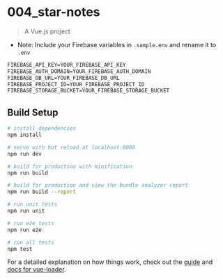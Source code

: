 # 004_star-notes

> A Vue.js project

* Note: Include your Firebase variables in `.sample.env` and rename it to `.env`

```md
FIREBASE_API_KEY=YOUR_FIREBASE_API_KEY
FIREBASE_AUTH_DOMAIN=YOUR_FIREBASE_AUTH_DOMAIN
FIREBASE_DB_URL=YOUR_FIREBASE_DB_URL
FIREBASE_PROJECT_ID=YOUR_FIREBASE_PROJECT_ID
FIREBASE_STORAGE_BUCKET=YOUR_FIREBASE_STORAGE_BUCKET
```

## Build Setup

```bash
# install dependencies
npm install

# serve with hot reload at localhost:8080
npm run dev

# build for production with minification
npm run build

# build for production and view the bundle analyzer report
npm run build --report

# run unit tests
npm run unit

# run e2e tests
npm run e2e

# run all tests
npm test
```

For a detailed explanation on how things work, check out the [guide](http://vuejs-templates.github.io/webpack/) and [docs for vue-loader](http://vuejs.github.io/vue-loader).
